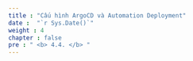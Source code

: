 ```yaml
---
title : "Cấu hình ArgoCD và Automation Deployment"
date :  "`r Sys.Date()`" 
weight : 4 
chapter : false
pre : " <b> 4.4. </b> "
---
```


